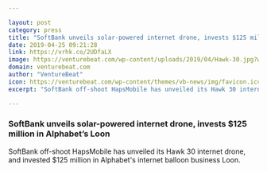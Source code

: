 ```yaml
---

layout: post
category: press
title: "SoftBank unveils solar-powered internet drone, invests $125 million in Alphabet’s Loon"
date: 2019-04-25 09:21:28
link: https://vrhk.co/2UDfaLX
image: https://venturebeat.com/wp-content/uploads/2019/04/Hawk-30.jpg?w=1200&strip=all
domain: venturebeat.com
author: "VentureBeat"
icon: https://venturebeat.com/wp-content/themes/vb-news/img/favicon.ico
excerpt: "SoftBank off-shoot HapsMobile has unveiled its Hawk 30 internet drone, and invested $125 million in Alphabet's internet balloon business Loon."

---
```


### SoftBank unveils solar-powered internet drone, invests $125 million in Alphabet’s Loon

SoftBank off-shoot HapsMobile has unveiled its Hawk 30 internet drone, and invested $125 million in Alphabet's internet balloon business Loon.